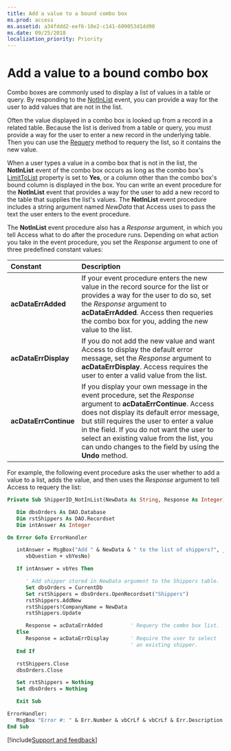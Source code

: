 ```yaml
---
title: Add a value to a bound combo box
ms.prod: access
ms.assetid: a34fddd2-eef6-10e2-c141-609053d1dd90
ms.date: 09/25/2018
localization_priority: Priority
---
```



# Add a value to a bound combo box

Combo boxes are commonly used to display a list of values in a table or query. By responding to the [NotInList](../../../api/Access.ComboBox.NotInList.md) event, you can provide a way for the user to add values that are not in the list.

Often the value displayed in a combo box is looked up from a record in a related table. Because the list is derived from a table or query, you must provide a way for the user to enter a new record in the underlying table. Then you can use the [Requery](../../../api/Access.ComboBox.Requery.md) method to requery the list, so it contains the new value.

When a user types a value in a combo box that is not in the list, the **NotInList** event of the combo box occurs as long as the combo box's [LimitToList](../../../api/Access.ComboBox.LimitToList.md) property is set to **Yes**, or a column other than the combo box's bound column is displayed in the box. You can write an event procedure for the **NotInList** event that provides a way for the user to add a new record to the table that supplies the list's values. The **NotInList** event procedure includes a string argument named _NewData_ that Access uses to pass the text the user enters to the event procedure.

The **NotInList** event procedure also has a _Response_ argument, in which you tell Access what to do after the procedure runs. Depending on what action you take in the event procedure, you set the _Response_ argument to one of three predefined constant values:


|Constant|Description|
|:-----|:-----|
|**acDataErrAdded**|If your event procedure enters the new value in the record source for the list or provides a way for the user to do so, set the  _Response_ argument to **acDataErrAdded**. Access then requeries the combo box for you, adding the new value to the list.|
|**acDataErrDisplay**|If you do not add the new value and want Access to display the default error message, set the  _Response_ argument to **acDataErrDisplay**. Access requires the user to enter a valid value from the list.|
|**acDataErrContinue**|If you display your own message in the event procedure, set the  _Response_ argument to **acDataErrContinue**. Access does not display its default error message, but still requires the user to enter a value in the field. If you do not want the user to select an existing value from the list, you can undo changes to the field by using the **Undo** method.|

For example, the following event procedure asks the user whether to add a value to a list, adds the value, and then uses the  _Response_ argument to tell Access to requery the list:



```vb
Private Sub ShipperID_NotInList(NewData As String, Response As Integer)

   Dim dbsOrders As DAO.Database
   Dim rstShippers As DAO.Recordset
   Dim intAnswer As Integer

On Error GoTo ErrorHandler

   intAnswer = MsgBox("Add " & NewData & " to the list of shippers?", _
      vbQuestion + vbYesNo)

   If intAnswer = vbYes Then

      ' Add shipper stored in NewData argument to the Shippers table.
      Set dbsOrders = CurrentDb
      Set rstShippers = dbsOrders.OpenRecordset("Shippers")
      rstShippers.AddNew
      rstShippers!CompanyName = NewData
      rstShippers.Update

      Response = acDataErrAdded         ' Requery the combo box list.
   Else
      Response = acDataErrDisplay       ' Require the user to select
                                        ' an existing shipper.
   End If

   rstShippers.Close
   dbsOrders.Close

   Set rstShippers = Nothing
   Set dbsOrders = Nothing

   Exit Sub

ErrorHandler:
   MsgBox "Error #: " & Err.Number & vbCrLf & vbCrLf & Err.Description
End Sub
```

[!include[Support and feedback](~/includes/feedback-boilerplate.md)]